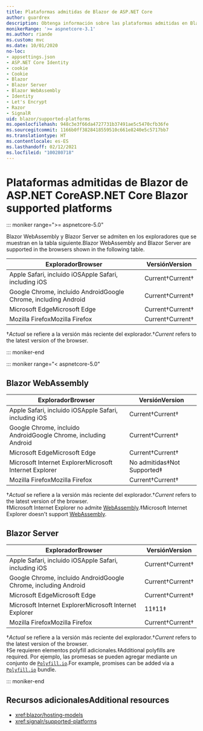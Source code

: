 ```yaml
---
title: Plataformas admitidas de Blazor de ASP.NET Core
author: guardrex
description: Obtenga información sobre las plataformas admitidas en Blazor de ASP.NET Core.
monikerRange: '>= aspnetcore-3.1'
ms.author: riande
ms.custom: mvc
ms.date: 10/01/2020
no-loc:
- appsettings.json
- ASP.NET Core Identity
- cookie
- Cookie
- Blazor
- Blazor Server
- Blazor WebAssembly
- Identity
- Let's Encrypt
- Razor
- SignalR
uid: blazor/supported-platforms
ms.openlocfilehash: 948c3e3f66da4727731b37491ae5c5470cfb36fe
ms.sourcegitcommit: 1166b0ff3828418559510c661e8240e5c5717bb7
ms.translationtype: HT
ms.contentlocale: es-ES
ms.lasthandoff: 02/12/2021
ms.locfileid: "100280718"
---
```

# <a name="aspnet-core-blazor-supported-platforms"></a><span data-ttu-id="1596f-103">Plataformas admitidas de Blazor de ASP.NET Core</span><span class="sxs-lookup"><span data-stu-id="1596f-103">ASP.NET Core Blazor supported platforms</span></span>

::: moniker range=">= aspnetcore-5.0"

<span data-ttu-id="1596f-104">Blazor WebAssembly y Blazor Server se admiten en los exploradores que se muestran en la tabla siguiente.</span><span class="sxs-lookup"><span data-stu-id="1596f-104">Blazor WebAssembly and Blazor Server are supported in the browsers shown in the following table.</span></span>

| <span data-ttu-id="1596f-105">Explorador</span><span class="sxs-lookup"><span data-stu-id="1596f-105">Browser</span></span>                          | <span data-ttu-id="1596f-106">Versión</span><span class="sxs-lookup"><span data-stu-id="1596f-106">Version</span></span>         |
| -------------------------------- | --------------- |
| <span data-ttu-id="1596f-107">Apple Safari, incluido iOS</span><span class="sxs-lookup"><span data-stu-id="1596f-107">Apple Safari, including iOS</span></span>      | <span data-ttu-id="1596f-108">Current&dagger;</span><span class="sxs-lookup"><span data-stu-id="1596f-108">Current&dagger;</span></span> |
| <span data-ttu-id="1596f-109">Google Chrome, incluido Android</span><span class="sxs-lookup"><span data-stu-id="1596f-109">Google Chrome, including Android</span></span> | <span data-ttu-id="1596f-110">Current&dagger;</span><span class="sxs-lookup"><span data-stu-id="1596f-110">Current&dagger;</span></span> |
| <span data-ttu-id="1596f-111">Microsoft Edge</span><span class="sxs-lookup"><span data-stu-id="1596f-111">Microsoft Edge</span></span>                   | <span data-ttu-id="1596f-112">Current&dagger;</span><span class="sxs-lookup"><span data-stu-id="1596f-112">Current&dagger;</span></span> |
| <span data-ttu-id="1596f-113">Mozilla Firefox</span><span class="sxs-lookup"><span data-stu-id="1596f-113">Mozilla Firefox</span></span>                  | <span data-ttu-id="1596f-114">Current&dagger;</span><span class="sxs-lookup"><span data-stu-id="1596f-114">Current&dagger;</span></span> |  

<span data-ttu-id="1596f-115">&dagger;*Actual* se refiere a la versión más reciente del explorador.</span><span class="sxs-lookup"><span data-stu-id="1596f-115">&dagger;*Current* refers to the latest version of the browser.</span></span>  

::: moniker-end

::: moniker range="< aspnetcore-5.0"

## Blazor WebAssembly

| <span data-ttu-id="1596f-116">Explorador</span><span class="sxs-lookup"><span data-stu-id="1596f-116">Browser</span></span>                          | <span data-ttu-id="1596f-117">Versión</span><span class="sxs-lookup"><span data-stu-id="1596f-117">Version</span></span>               |
| -------------------------------- | --------------------- |
| <span data-ttu-id="1596f-118">Apple Safari, incluido iOS</span><span class="sxs-lookup"><span data-stu-id="1596f-118">Apple Safari, including iOS</span></span>      | <span data-ttu-id="1596f-119">Current&dagger;</span><span class="sxs-lookup"><span data-stu-id="1596f-119">Current&dagger;</span></span>       |
| <span data-ttu-id="1596f-120">Google Chrome, incluido Android</span><span class="sxs-lookup"><span data-stu-id="1596f-120">Google Chrome, including Android</span></span> | <span data-ttu-id="1596f-121">Current&dagger;</span><span class="sxs-lookup"><span data-stu-id="1596f-121">Current&dagger;</span></span>       |
| <span data-ttu-id="1596f-122">Microsoft Edge</span><span class="sxs-lookup"><span data-stu-id="1596f-122">Microsoft Edge</span></span>                   | <span data-ttu-id="1596f-123">Current&dagger;</span><span class="sxs-lookup"><span data-stu-id="1596f-123">Current&dagger;</span></span>       |
| <span data-ttu-id="1596f-124">Microsoft Internet Explorer</span><span class="sxs-lookup"><span data-stu-id="1596f-124">Microsoft Internet Explorer</span></span>      | <span data-ttu-id="1596f-125">No admitidas&Dagger;</span><span class="sxs-lookup"><span data-stu-id="1596f-125">Not Supported&Dagger;</span></span> |
| <span data-ttu-id="1596f-126">Mozilla Firefox</span><span class="sxs-lookup"><span data-stu-id="1596f-126">Mozilla Firefox</span></span>                  | <span data-ttu-id="1596f-127">Current&dagger;</span><span class="sxs-lookup"><span data-stu-id="1596f-127">Current&dagger;</span></span>       |  

<span data-ttu-id="1596f-128">&dagger;*Actual* se refiere a la versión más reciente del explorador.</span><span class="sxs-lookup"><span data-stu-id="1596f-128">&dagger;*Current* refers to the latest version of the browser.</span></span>  
<span data-ttu-id="1596f-129">&Dagger;Microsoft Internet Explorer no admite [WebAssembly](https://webassembly.org).</span><span class="sxs-lookup"><span data-stu-id="1596f-129">&Dagger;Microsoft Internet Explorer doesn't support [WebAssembly](https://webassembly.org).</span></span>

## Blazor Server

| <span data-ttu-id="1596f-130">Explorador</span><span class="sxs-lookup"><span data-stu-id="1596f-130">Browser</span></span>                          | <span data-ttu-id="1596f-131">Versión</span><span class="sxs-lookup"><span data-stu-id="1596f-131">Version</span></span>         |
| -------------------------------- | --------------- |
| <span data-ttu-id="1596f-132">Apple Safari, incluido iOS</span><span class="sxs-lookup"><span data-stu-id="1596f-132">Apple Safari, including iOS</span></span>      | <span data-ttu-id="1596f-133">Current&dagger;</span><span class="sxs-lookup"><span data-stu-id="1596f-133">Current&dagger;</span></span> |
| <span data-ttu-id="1596f-134">Google Chrome, incluido Android</span><span class="sxs-lookup"><span data-stu-id="1596f-134">Google Chrome, including Android</span></span> | <span data-ttu-id="1596f-135">Current&dagger;</span><span class="sxs-lookup"><span data-stu-id="1596f-135">Current&dagger;</span></span> |
| <span data-ttu-id="1596f-136">Microsoft Edge</span><span class="sxs-lookup"><span data-stu-id="1596f-136">Microsoft Edge</span></span>                   | <span data-ttu-id="1596f-137">Current&dagger;</span><span class="sxs-lookup"><span data-stu-id="1596f-137">Current&dagger;</span></span> |
| <span data-ttu-id="1596f-138">Microsoft Internet Explorer</span><span class="sxs-lookup"><span data-stu-id="1596f-138">Microsoft Internet Explorer</span></span>      | <span data-ttu-id="1596f-139">11&Dagger;</span><span class="sxs-lookup"><span data-stu-id="1596f-139">11&Dagger;</span></span>      |
| <span data-ttu-id="1596f-140">Mozilla Firefox</span><span class="sxs-lookup"><span data-stu-id="1596f-140">Mozilla Firefox</span></span>                  | <span data-ttu-id="1596f-141">Current&dagger;</span><span class="sxs-lookup"><span data-stu-id="1596f-141">Current&dagger;</span></span> |

<span data-ttu-id="1596f-142">&dagger;*Actual* se refiere a la versión más reciente del explorador.</span><span class="sxs-lookup"><span data-stu-id="1596f-142">&dagger;*Current* refers to the latest version of the browser.</span></span>  
<span data-ttu-id="1596f-143">&Dagger;Se requieren elementos polyfill adicionales.</span><span class="sxs-lookup"><span data-stu-id="1596f-143">&Dagger;Additional polyfills are required.</span></span> <span data-ttu-id="1596f-144">Por ejemplo, las promesas se pueden agregar mediante un conjunto de [`Polyfill.io`](https://polyfill.io/v3/).</span><span class="sxs-lookup"><span data-stu-id="1596f-144">For example, promises can be added via a [`Polyfill.io`](https://polyfill.io/v3/) bundle.</span></span>

::: moniker-end

## <a name="additional-resources"></a><span data-ttu-id="1596f-145">Recursos adicionales</span><span class="sxs-lookup"><span data-stu-id="1596f-145">Additional resources</span></span>

* <xref:blazor/hosting-models>
* <xref:signalr/supported-platforms>
